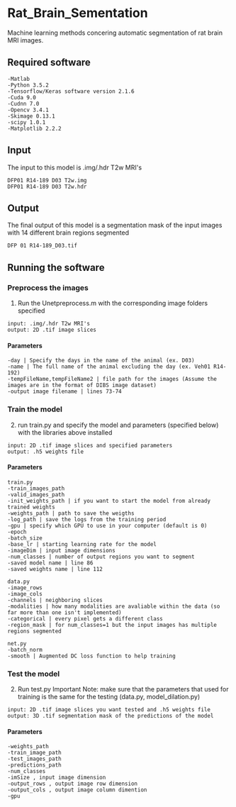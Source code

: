 # Rat_Brain_Sementation
Machine learning methods concering automatic segmentation of rat brain MRI images.

## Required software
```
-Matlab
-Python 3.5.2
-Tensorflow/Keras software version 2.1.6
-Cuda 9.0
-Cudnn 7.0
-Opencv 3.4.1
-Skimage 0.13.1
-scipy 1.0.1
-Matplotlib 2.2.2
```

## Input 
The input to this model is .img/.hdr T2w MRI's
```
DFP01 R14-189 D03 T2w.img
DFP01 R14-189 D03 T2w.hdr
```
## Output
The final output of this model is a segmentation mask of the input images with 14 different brain regions segmented
```
DFP 01 R14-189_D03.tif
```
## Running the software
### Preprocess the images
1. Run the Unetpreprocess.m with the corresponding image folders specified
```
input: .img/.hdr T2w MRI's
output: 2D .tif image slices
```
#### Parameters
```
-day | Specify the days in the name of the animal (ex. D03)
-name | The full name of the animal excluding the day (ex. Veh01 R14-192)
-tempFileName,tempFileName2 | file path for the images (Assume the images are in the format of DIBS image dataset)
-output image filename | lines 73-74
```
### Train the model
2. run train.py and specify the model and parameters (specified below) with the libraries above installed
```
input: 2D .tif image slices and specified parameters
output: .h5 weights file
```
#### Parameters
```
train.py
-train_images_path
-valid_images_path
-init_weights_path | if you want to start the model from already trained weights
-weights_path | path to save the weigths
-log_path | save the logs from the training period
-gpu | specify which GPU to use in your computer (default is 0)
-epoch
-batch_size
-base_lr | starting learning rate for the model
-imageDim | input image dimensions
-num_classes | number of output regions you want to segment
-saved model name | line 86
-saved weights name | line 112

data.py
-image_rows
-image_cols
-channels | neighboring slices 
-modalities | how many modalities are avaliable within the data (so far more than one isn't implemented)
-categorical | every pixel gets a different class
-region_mask | for num_classes=1 but the input images has multiple regions segmented

net.py
-batch_norm
-smooth | Augmented DC loss function to help training

```

### Test the model
2. Run test.py 
Important Note: make sure that the parameters that used for training is the same for the testing (data.py, model_dilation.py)
```
input: 2D .tif image slices you want tested and .h5 weights file
output: 3D .tif segmentation mask of the predictions of the model 
```
#### Parameters
```
-weights_path
-train_image_path
-test_images_path
-predictions_path
-num_classes
-imSize , input image dimension
-output_rows , output image row dimension
-output_cols , output image column dimention
-gpu

```
